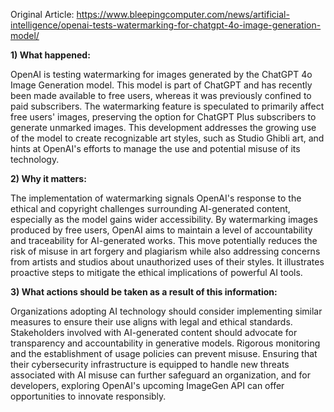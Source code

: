 Original Article: https://www.bleepingcomputer.com/news/artificial-intelligence/openai-tests-watermarking-for-chatgpt-4o-image-generation-model/

**1) What happened:**

OpenAI is testing watermarking for images generated by the ChatGPT 4o Image Generation model. This model is part of ChatGPT and has recently been made available to free users, whereas it was previously confined to paid subscribers. The watermarking feature is speculated to primarily affect free users' images, preserving the option for ChatGPT Plus subscribers to generate unmarked images. This development addresses the growing use of the model to create recognizable art styles, such as Studio Ghibli art, and hints at OpenAI's efforts to manage the use and potential misuse of its technology.

**2) Why it matters:**

The implementation of watermarking signals OpenAI's response to the ethical and copyright challenges surrounding AI-generated content, especially as the model gains wider accessibility. By watermarking images produced by free users, OpenAI aims to maintain a level of accountability and traceability for AI-generated works. This move potentially reduces the risk of misuse in art forgery and plagiarism while also addressing concerns from artists and studios about unauthorized uses of their styles. It illustrates proactive steps to mitigate the ethical implications of powerful AI tools.

**3) What actions should be taken as a result of this information:**

Organizations adopting AI technology should consider implementing similar measures to ensure their use aligns with legal and ethical standards. Stakeholders involved with AI-generated content should advocate for transparency and accountability in generative models. Rigorous monitoring and the establishment of usage policies can prevent misuse. Ensuring that their cybersecurity infrastructure is equipped to handle new threats associated with AI misuse can further safeguard an organization, and for developers, exploring OpenAI's upcoming ImageGen API can offer opportunities to innovate responsibly.
